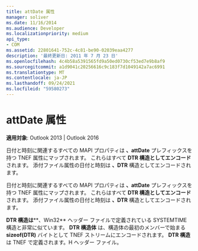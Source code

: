 ```yaml
---
title: attDate 属性
manager: soliver
ms.date: 11/16/2014
ms.audience: Developer
ms.localizationpriority: medium
api_type:
- COM
ms.assetid: 22801641-752c-4c81-be90-02039eaa4277
description: '最終更新日: 2011 年 7 月 23 日'
ms.openlocfilehash: 4c4b58a5391565fd9a50ed0730cf53ed7e9b8af9
ms.sourcegitcommit: a1d9041c20256616c9c183f7d1049142a7ac6991
ms.translationtype: MT
ms.contentlocale: ja-JP
ms.lasthandoff: 09/24/2021
ms.locfileid: "59580273"
---
```

# <a name="attdate-attributes"></a>attDate 属性

  
  
**適用対象**: Outlook 2013 | Outlook 2016 
  
日付と時刻に関連するすべての MAPI プロパティは **、attDate** プレフィックスを持つ TNEF 属性にマップされます。 これらはすべて **DTR 構造としてエンコード** されます。 添付ファイル属性の日付と時刻は **、DTR** 構造としてエンコードされます。 
  
日付と時刻に関連するすべての MAPI プロパティは **、attDate** プレフィックスを持つ TNEF 属性にマップされます。 これらはすべて **DTR 構造としてエンコード** されます。 添付ファイル属性の日付と時刻は **、DTR** 構造としてエンコードされます。 
  
**DTR 構造は****、Win32** ヘッダー ファイルで定義されている SYSTEMTIME 構造と非常に似ています。 **DTR 構造体** は、構造体の最初のメンバーで始まる **sizeof(DTR)** バイトとして TNEF ストリームにエンコードされます。 **DTR 構造** は TNEF で定義されます。H ヘッダー ファイル。 
  

